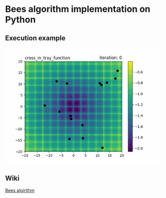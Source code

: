 # Bees algorithm implementation on Python

## Execution example
<p align="center">
	<img src="videos/bees.gif" alt="Bees algorithm">
</p>

## Wiki
[Bees algirithm](https://en.wikipedia.org/wiki/Bees_algorithm)
